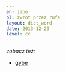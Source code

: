 ```yaml
---
en: jibe
pl: zwrot przez rufę
layout: dict_word
date: 2013-12-29
level: cc
---
```


*zobacz też:*

* [gybe](/dict/sailing/gybe.html)